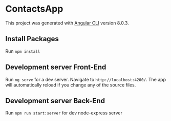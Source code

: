 # ContactsApp

This project was generated with [Angular CLI](https://github.com/angular/angular-cli) version 8.0.3.

## Install Packages

Run `npm install`

## Development server Front-End

Run `ng serve` for a dev server. Navigate to `http://localhost:4200/`. The app will automatically reload if you change any of the source files.

## Development server Back-End

Run `npm run start:server` for dev node-express server
